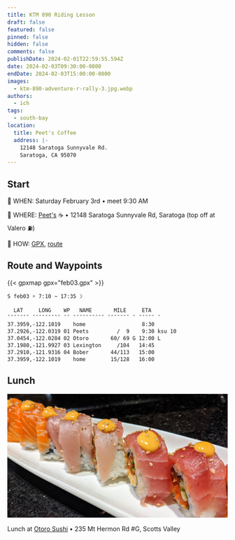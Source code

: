 ```yaml
---
title: KTM 890 Riding Lesson
draft: false
featured: false
pinned: false
hidden: false
comments: false
publishDate: 2024-02-01T22:59:55.594Z
date: 2024-02-03T09:30:00-0800
endDate: 2024-02-03T15:00:00-0800
images:
  - ktm-890-adventure-r-rally-3.jpg.webp
authors:
  - ich
tags:
  - south-bay
location:
  title: Peet's Coffee
  address: |-
    12148 Saratoga Sunnyvale Rd.
    Saratoga, CA 95070
---
```

## Start

🔹 WHEN: Saturday February 3rd • meet 9:30 AM

🔹 WHERE: [Peet's](https://www.google.com/maps/place/37.2926,-122.0319) ☕️ • 12148 Saratoga Sunnyvale Rd, Saratoga (top off at Valero ⛽)

🔹 HOW: [GPX](feb03.gpx), [route](https://onthegomap.com/s/a828redc)

## Route and Waypoints

{{< gpxmap gpx="feb03.gpx" >}}

    S feb03 ☼ 7:10 ~ 17:35 ☽

      LAT     LONG    WP   NAME       MILE     ETA    
    ¯¯¯¯¯¯¯ ¯¯¯¯¯¯¯¯¯ ¯¯ ¯¯¯¯¯¯¯¯¯¯ ¯¯¯¯¯¯¯ ¯ ¯¯¯¯¯ ¯
    37.3959,-122.1019    home                  8:30
    37.2926,-122.0319 01 Peets         /  9    9:30 ksu 10
    37.0454,-122.0284 02 Otoro       60/ 69 G 12:00 L
    37.1980,-121.9927 03 Lexington     /104   14:45
    37.2910,-121.9316 04 Bober       44/113   15:00
    37.3959,-122.1019    home        15/128   16:00

## Lunch

![Otoro Sushi](otoro.jpg "Otoro Sushi")

Lunch at [Otoro Sushi](https://www.facebook.com/OtoroSushiScottsValley/) • 235 Mt Hermon Rd #G, Scotts Valley
